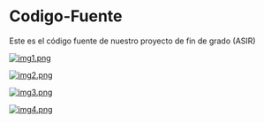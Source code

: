 # Codigo-Fuente
Este es el código fuente de nuestro proyecto de fin de grado (ASIR)

[![img1.png](https://i.postimg.cc/J0ZJ0HNb/img1.png)](https://postimg.cc/wRx3bvbv)

[![img2.png](https://i.postimg.cc/W3MbJGyb/img2.png)](https://postimg.cc/bDwj7t8K)

[![img3.png](https://i.postimg.cc/nzZfg6dp/img3.png)](https://postimg.cc/QB6zWnGy)

[![img4.png](https://i.postimg.cc/J02grgQy/img4.png)](https://postimg.cc/V0X44Kp1)
